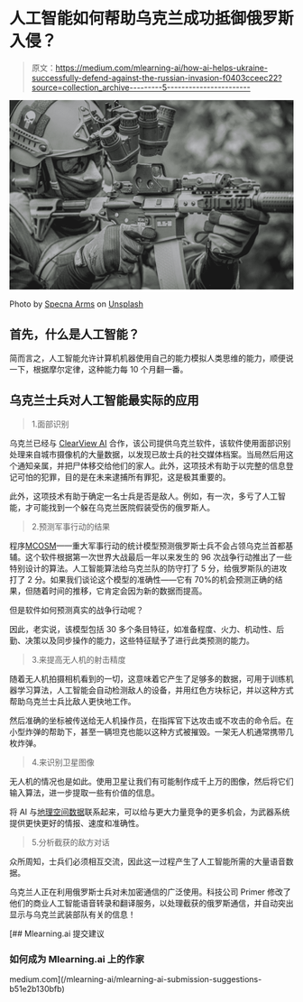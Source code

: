 # 人工智能如何帮助乌克兰成功抵御俄罗斯入侵？

> 原文：<https://medium.com/mlearning-ai/how-ai-helps-ukraine-successfully-defend-against-the-russian-invasion-f0403cceec22?source=collection_archive---------5----------------------->

![](img/7c421e05e7e47f0dcb80e2c5c1024d6d.png)

Photo by [Specna Arms](https://unsplash.com/@specna_arms_4s?utm_source=medium&utm_medium=referral) on [Unsplash](https://unsplash.com?utm_source=medium&utm_medium=referral)

## 首先，什么是人工智能？

简而言之，人工智能允许计算机机器使用自己的能力模拟人类思维的能力，顺便说一下，根据摩尔定律，这种能力每 10 个月翻一番。

## 乌克兰士兵对人工智能最实际的应用

> 1.面部识别

乌克兰已经与 [ClearView AI](https://www.clearview.ai) 合作，该公司提供乌克兰软件，该软件使用面部识别处理来自城市摄像机的大量数据，以发现已故士兵的社交媒体档案。当局然后用这个通知亲属，并把尸体移交给他们的家人。此外，这项技术有助于以完整的信息登记可怕的犯罪，目的是在未来逮捕所有罪犯，这是极其重要的。

此外，这项技术有助于确定一名士兵是否是敌人。例如，有一次，多亏了人工智能，才可能找到一个躲在乌克兰医院假装受伤的俄罗斯人。

> 2.预测军事行动的结果

程序[MCOSM](https://www.mcosm.us)——重大军事行动的统计模型预测俄罗斯士兵不会占领乌克兰首都基辅。这个软件根据第一次世界大战最后一年以来发生的 96 次战争行动推出了一些特别设计的算法。人工智能算法给乌克兰队的防守打了 5 分，给俄罗斯队的进攻打了 2 分。如果我们谈论这个模型的准确性——它有 70%的机会预测正确的结果，但随着时间的推移，它肯定会因为新的数据而提高。

但是软件如何预测真实的战争行动呢？

因此，老实说，该模型包括 30 多个条目特征，如准备程度、火力、机动性、后勤、决策以及同步操作的能力，这些特征赋予了进行此类预测的能力。

> 3.来提高无人机的射击精度

随着无人机拍摄相机看到的一切，这意味着它产生了足够多的数据，可用于训练机器学习算法，人工智能会自动检测敌人的设备，并用红色方块标记，并以这种方式帮助乌克兰士兵比敌人更快地工作。

然后准确的坐标被传送给无人机操作员，在指挥官下达攻击或不攻击的命令后。在小型炸弹的帮助下，甚至一辆坦克也能以这种方式被摧毁。一架无人机通常携带几枚炸弹。

> 4.来识别卫星图像

无人机的情况也是如此。使用卫星让我们有可能制作成千上万的图像，然后将它们输入算法，进一步提取一些有价值的信息。

将 AI 与[地理空间数据](https://www.ibm.com/topics/geospatial-data)联系起来，可以给与更大力量竞争的更多机会，为武器系统提供更快更好的情报、速度和准确性。

> 5.分析截获的敌方对话

众所周知，士兵们必须相互交流，因此这一过程产生了人工智能所需的大量语音数据。

乌克兰人正在利用俄罗斯士兵对未加密通信的广泛使用。科技公司 Primer 修改了他们的商业人工智能语音转录和翻译服务，以处理截获的俄罗斯通信，并自动突出显示与乌克兰武装部队有关的信息！

[](/mlearning-ai/mlearning-ai-submission-suggestions-b51e2b130bfb) [## Mlearning.ai 提交建议

### 如何成为 Mlearning.ai 上的作家

medium.com](/mlearning-ai/mlearning-ai-submission-suggestions-b51e2b130bfb)